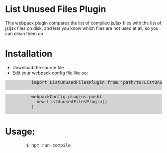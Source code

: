 <html>
  <body>
    <h1>List Unused Files Plugin</h1>
    <div>
      This webpack plugin compares the list of compiled js/jsx files with the list of js/jsx files on disk, and lets you know which files are not used at all, so you can clean them up
    </div>
    <h1>Installation</h1>
    <ul>
    <li>Download the source file</li>
    <li>Edit your webpack config file like so: </li>
    </ul>
      <div class="highlight highlight-source-js" style="background-color:lightgrey;">
        <pre>
          import ListUnusedFilesPlugin from 'path/to/ListUnusedFilesPlugin.js'
        </pre>
      </div>
      <div class="highlight highlight-source-js" style="background-color:lightgrey;">
        <pre>
          webpackConfig.plugins.push(
            new ListUnusedFilesPlugin()
          )
        </pre>
      </div>
    <h1>Usage:</h1>
    <div class="highlight highlight-source-js">
      <pre>
        $ npm run compile
      </pre>
    </div>
  </body>
</html>

